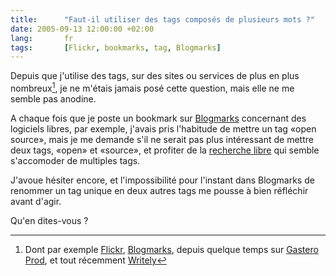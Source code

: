 ```yaml
---
title:      "Faut-il utiliser des tags composés de plusieurs mots ?"
date: 2005-09-13 12:00:00 +02:00
lang:       fr
tags:       [Flickr, bookmarks, tag, Blogmarks]
---
```


Depuis que j'utilise des tags, sur des sites ou services de plus en plus nombreux[^1], je ne m'étais jamais posé cette question, mais elle ne me semble pas anodine.

[^1]: Dont par exemple [Flickr](https://www.flickr.com/photos/nicolas-hoizey/tags/), [Blogmarks](http://blogmarks.net/user/nhoizey), depuis quelque temps sur [Gastero Prod](http://www.gasteroprod.com/), et tout récemment [Writely](http://www.writely.com/)

A chaque fois que je poste un bookmark sur [Blogmarks](http://www.blogmarks.net/) concernant des logiciels libres, par exemple, j'avais pris l'habitude de mettre un tag «open source», mais je me demande s'il ne serait pas plus intéressant de mettre deux tags, «open» et «source», et profiter de la [recherche libre](http://blogmarks.net/search/open%20source) qui semble s'accomoder de multiples tags.

J'avoue hésiter encore, et l'impossibilité pour l'instant dans Blogmarks de renommer un tag unique en deux autres tags me pousse à bien réfléchir avant d'agir.

Qu'en dites-vous ?
